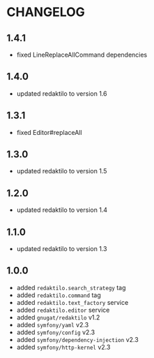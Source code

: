 # CHANGELOG

## 1.4.1

* fixed LineReplaceAllCommand dependencies

## 1.4.0

* updated redaktilo to version 1.6

## 1.3.1

* fixed Editor#replaceAll

## 1.3.0

* updated redaktilo to version 1.5

## 1.2.0

* updated redaktilo to version 1.4

## 1.1.0

* updated redaktilo to version 1.3

## 1.0.0

* added `redaktilo.search_strategy` tag
* added `redaktilo.command` tag
* added `redaktilo.text_factory` service
* added `redaktilo.editor` service
* added `gnugat/redaktilo` v1.2
* added `symfony/yaml` v2.3
* added `symfony/config` v2.3
* added `symfony/dependency-injection` v2.3
* added `symfony/http-kernel` v2.3
